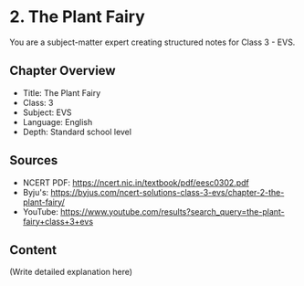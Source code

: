 # 2. The Plant Fairy

You are a subject-matter expert creating structured notes for Class 3 - EVS.

## Chapter Overview
- Title: The Plant Fairy
- Class: 3
- Subject: EVS
- Language: English
- Depth: Standard school level

## Sources
- NCERT PDF: https://ncert.nic.in/textbook/pdf/eesc0302.pdf
- Byju's: https://byjus.com/ncert-solutions-class-3-evs/chapter-2-the-plant-fairy/
- YouTube: https://www.youtube.com/results?search_query=the-plant-fairy+class+3+evs

## Content
(Write detailed explanation here)
